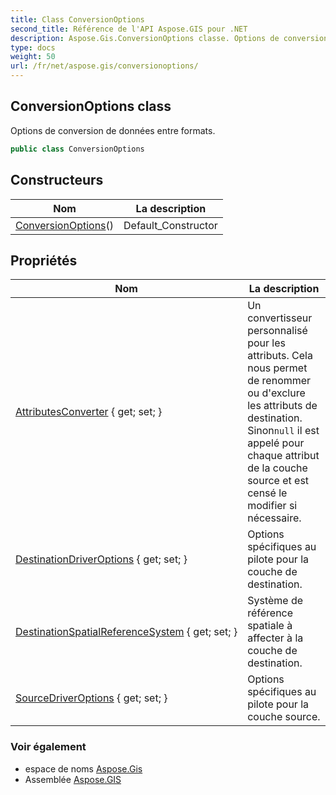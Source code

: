 ```yaml
---
title: Class ConversionOptions
second_title: Référence de l'API Aspose.GIS pour .NET
description: Aspose.Gis.ConversionOptions classe. Options de conversion de données entre formats.
type: docs
weight: 50
url: /fr/net/aspose.gis/conversionoptions/
---
```

## ConversionOptions class

Options de conversion de données entre formats.

```csharp
public class ConversionOptions
```

## Constructeurs

| Nom | La description |
| --- | --- |
| [ConversionOptions](conversionoptions/)() | Default_Constructor |

## Propriétés

| Nom | La description |
| --- | --- |
| [AttributesConverter](../../aspose.gis/conversionoptions/attributesconverter/) { get; set; } | Un convertisseur personnalisé pour les attributs. Cela nous permet de renommer ou d'exclure les attributs de destination. Sinon`null` il est appelé pour chaque attribut de la couche source et est censé le modifier si nécessaire. |
| [DestinationDriverOptions](../../aspose.gis/conversionoptions/destinationdriveroptions/) { get; set; } | Options spécifiques au pilote pour la couche de destination. |
| [DestinationSpatialReferenceSystem](../../aspose.gis/conversionoptions/destinationspatialreferencesystem/) { get; set; } | Système de référence spatiale à affecter à la couche de destination. |
| [SourceDriverOptions](../../aspose.gis/conversionoptions/sourcedriveroptions/) { get; set; } | Options spécifiques au pilote pour la couche source. |

### Voir également

* espace de noms [Aspose.Gis](../../aspose.gis/)
* Assemblée [Aspose.GIS](../../)


